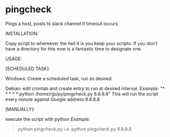 # pingcheck
Pings a host, posts to slack channel if timeout occurs

INSTALLATION:

Copy script to whereever the hell it is you keep your scripts.  If you don't have a directory for this now is a fantastic time to designate one.

USAGE:

[SCHEDULED TASK]:

Windows: Create a scheduled task, run as desired.

Debian:  edit crontab and create entry to run at desired interval.
*Example:*
"* * * * * python  /home/rjp/py/pingcheck.py 8.8.8.8"
This will run the script every minute against Google address 8.8.8.8

[MANUALLY]:

execute the script with python
*Example:*
>python pingcheck.py <IP>
i.e.
>python pingcheck.py 8.8.8.8
